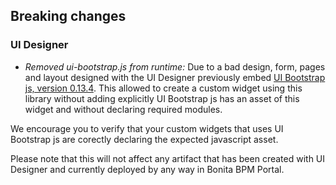 ## Breaking changes

### UI Designer
- *Removed ui-bootstrap.js from runtime:* Due to a bad design, form, pages and layout designed with the UI Designer
 previously embed [UI Bootstrap js, version 0.13.4](http://angular-ui.github.io/bootstrap/versioned-docs/0.13.4/).
 This allowed to create a custom widget using this library without adding explicitly UI Bootstrap js has an asset of 
 this widget and without declaring required modules.
 
 We encourage you to verify that your custom widgets that uses UI Bootstrap js are corectly declaring the expected 
 javascript asset.
 
 Please note that this will not affect any artifact that has been created with UI Designer and currently deployed by 
 any way in Bonita BPM Portal.

